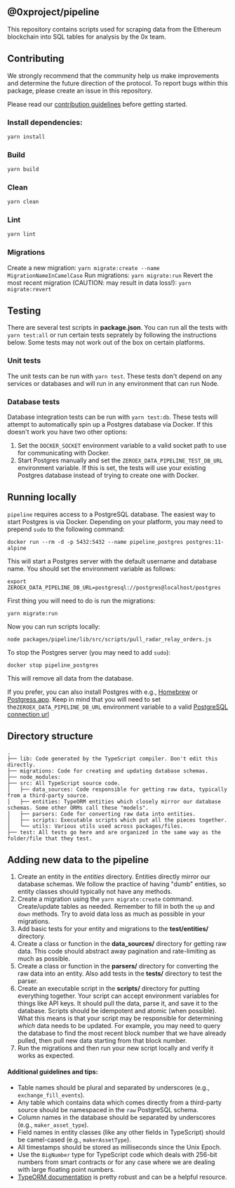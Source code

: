## @0xproject/pipeline

This repository contains scripts used for scraping data from the Ethereum blockchain into SQL tables for analysis by the 0x team.

## Contributing

We strongly recommend that the community help us make improvements and determine the future direction of the protocol. To report bugs within this package, please create an issue in this repository.

Please read our [contribution guidelines](../../CONTRIBUTING.md) before getting started.

### Install dependencies:

```bash
yarn install
```

### Build

```bash
yarn build
```

### Clean

```bash
yarn clean
```

### Lint

```bash
yarn lint
```

### Migrations

Create a new migration: `yarn migrate:create --name MigrationNameInCamelCase`
Run migrations: `yarn migrate:run`
Revert the most recent migration (CAUTION: may result in data loss!): `yarn migrate:revert`

## Testing

There are several test scripts in **package.json**. You can run all the tests
with `yarn test:all` or run certain tests seprately by following the
instructions below. Some tests may not work out of the box on certain platforms.

### Unit tests

The unit tests can be run with `yarn test`. These tests don't depend on any
services or databases and will run in any environment that can run Node.

### Database tests

Database integration tests can be run with `yarn test:db`. These tests will
attempt to automatically spin up a Postgres database via Docker. If this doesn't
work you have two other options:

1.  Set the `DOCKER_SOCKET` environment variable to a valid socket path to use
    for communicating with Docker.
2.  Start Postgres manually and set the `ZEROEX_DATA_PIPELINE_TEST_DB_URL`
    environment variable. If this is set, the tests will use your existing
    Postgres database instead of trying to create one with Docker.

## Running locally

`pipeline` requires access to a PostgreSQL database. The easiest way to start
Postgres is via Docker. Depending on your platform, you may need to prepend
`sudo` to the following command:

```
docker run --rm -d -p 5432:5432 --name pipeline_postgres postgres:11-alpine
```

This will start a Postgres server with the default username and database name.
You should set the environment variable as follows:

```
export ZEROEX_DATA_PIPELINE_DB_URL=postgresql://postgres@localhost/postgres
```

First thing you will need to do is run the migrations:

```
yarn migrate:run
```

Now you can run scripts locally:

```
node packages/pipeline/lib/src/scripts/pull_radar_relay_orders.js
```

To stop the Postgres server (you may need to add `sudo`):

```
docker stop pipeline_postgres
```

This will remove all data from the database.

If you prefer, you can also install Postgres with e.g.,
[Homebrew](https://wiki.postgresql.org/wiki/Homebrew) or
[Postgress.app](https://postgresapp.com/). Keep in mind that you will need to
set the`ZEROEX_DATA_PIPELINE_DB_URL` environment variable to a valid
[PostgreSQL connection url](https://stackoverflow.com/questions/3582552/postgresql-connection-url)

## Directory structure

```
.
├── lib: Code generated by the TypeScript compiler. Don't edit this directly.
├── migrations: Code for creating and updating database schemas.
├── node_modules:
├── src: All TypeScript source code.
│   ├── data_sources: Code responsible for getting raw data, typically from a third-party source.
│   ├── entities: TypeORM entities which closely mirror our database schemas. Some other ORMs call these "models".
│   ├── parsers: Code for converting raw data into entities.
│   ├── scripts: Executable scripts which put all the pieces together.
│   └── utils: Various utils used across packages/files.
├── test: All tests go here and are organized in the same way as the folder/file that they test.
```

## Adding new data to the pipeline

1.  Create an entity in the _entities_ directory. Entities directly mirror our
    database schemas. We follow the practice of having "dumb" entities, so
    entity classes should typically not have any methods.
2.  Create a migration using the `yarn migrate:create` command. Create/update
    tables as needed. Remember to fill in both the `up` and `down` methods. Try
    to avoid data loss as much as possible in your migrations.
3.  Add basic tests for your entity and migrations to the **test/entities/**
    directory.
4.  Create a class or function in the **data_sources/** directory for getting
    raw data. This code should abstract away pagination and rate-limiting as
    much as possible.
5.  Create a class or function in the **parsers/** directory for converting the
    raw data into an entity. Also add tests in the **tests/** directory to test
    the parser.
6.  Create an executable script in the **scripts/** directory for putting
    everything together. Your script can accept environment variables for things
    like API keys. It should pull the data, parse it, and save it to the
    database. Scripts should be idempotent and atomic (when possible). What this
    means is that your script may be responsible for determining _which_ data
    needs to be updated. For example, you may need to query the database to find
    the most recent block number that we have already pulled, then pull new data
    starting from that block number.
7.  Run the migrations and then run your new script locally and verify it works
    as expected.

#### Additional guidelines and tips:

*   Table names should be plural and separated by underscores (e.g.,
    `exchange_fill_events`).
*   Any table which contains data which comes directly from a third-party source
    should be namespaced in the `raw` PostgreSQL schema.
*   Column names in the database should be separated by underscores (e.g.,
    `maker_asset_type`).
*   Field names in entity classes (like any other fields in TypeScript) should
    be camel-cased (e.g., `makerAssetType`).
*   All timestamps should be stored as milliseconds since the Unix Epoch.
*   Use the `BigNumber` type for TypeScript code which deals with 256-bit
    numbers from smart contracts or for any case where we are dealing with large
    floating point numbers.
*   [TypeORM documentation](http://typeorm.io/#/) is pretty robust and can be a
    helpful resource.
